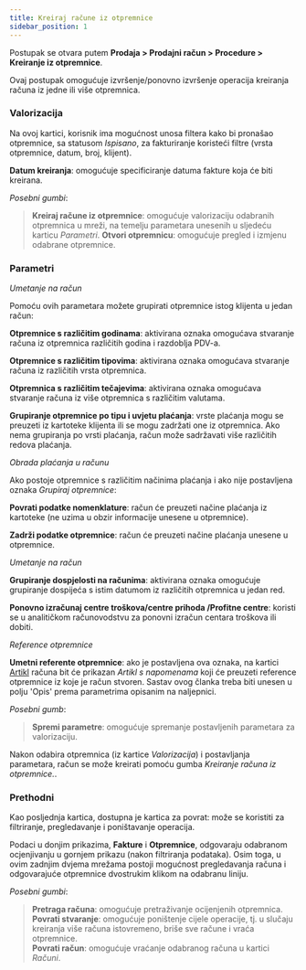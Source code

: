 ```yaml
---
title: Kreiraj račune iz otpremnice
sidebar_position: 1
---
```


Postupak se otvara putem **Prodaja > Prodajni račun > Procedure > Kreiranje iz otpremnice**. 

Ovaj postupak omogućuje izvršenje/ponovno izvršenje operacija kreiranja računa iz jedne ili više otpremnica.

### Valorizacija

Na ovoj kartici, korisnik ima mogućnost unosa filtera kako bi pronašao otpremnice, sa statusom *Ispisano*, za fakturiranje koristeći filtre (vrsta otpremnice, datum, broj, klijent).

**Datum kreiranja**: omogućuje specificiranje datuma fakture koja će biti kreirana.

*Posebni gumbi*: 
> **Kreiraj račune iz otpremnice**: omogućuje valorizaciju odabranih otpremnica u mreži, na temelju parametara unesenih u sljedeću karticu *Parametri*.
> **Otvori otpremnicu**: omogućuje pregled i izmjenu odabrane otpremnice.

### Parametri

*Umetanje na račun*

Pomoću ovih parametara možete grupirati otpremnice istog klijenta u jedan račun:

**Otpremnice s različitim godinama**: aktivirana oznaka omogućava stvaranje računa iz otpremnica različitih godina i razdoblja PDV-a.

**Otpremnice s različitim tipovima**: aktivirana oznaka omogućava stvaranje računa iz različitih vrsta otpremnica.

**Otpremnica s različitim tečajevima**: aktivirana oznaka omogućava stvaranje računa iz više otpremnica s različitim valutama.

**Grupiranje otpremnice po tipu i uvjetu plaćanja**: vrste plaćanja mogu se preuzeti iz kartoteke klijenta ili se mogu zadržati one iz otpremnica. Ako nema grupiranja po vrsti plaćanja, račun može sadržavati više različitih redova plaćanja.

*Obrada plaćanja u računu*

Ako postoje otpremnice s različitim načinima plaćanja i ako nije postavljena oznaka *Grupiraj otpremnice*:

**Povrati podatke nomenklature**: račun će preuzeti načine plaćanja iz kartoteke (ne uzima u obzir informacije unesene u otpremnice).

**Zadrži podatke otpremnice**: račun će preuzeti načine plaćanja unesene u otpremnice.

*Umetanje na račun*

**Grupiranje dospjelosti na računima**: aktivirana oznaka omogućuje grupiranje dospijeća s istim datumom iz različitih otpremnica u jedan red.

**Ponovno izračunaj centre troškova/centre prihoda /Profitne centre**: koristi se u analitičkom računovodstvu za ponovni izračun centara troškova ili dobiti.

*Reference otpremnice*

**Umetni referente otpremnice**: ako je postavljena ova oznaka, na kartici [Artikl](/docs/purchase/purchase-invoices/insert-purchase-invoice/items) računa bit će prikazan *Artikl s napomenama* koji će preuzeti reference otpremnice iz koje je račun stvoren. Sastav ovog članka treba biti unesen u polju 'Opis' prema parametrima opisanim na naljepnici.

*Posebni gumb*: 

> **Spremi parametre**: omogućuje spremanje postavljenih parametara za valorizaciju.

Nakon odabira otpremnica (iz kartice *Valorizacija*) i postavljanja parametara, račun se može kreirati pomoću gumba *Kreiranje računa iz otpremnice.*.

### Prethodni

Kao posljednja kartica, dostupna je kartica za povrat: može se koristiti za filtriranje, pregledavanje i poništavanje operacija.

Podaci u donjim prikazima, **Fakture** i **Otpremnice**, odgovaraju odabranom ocjenjivanju u gornjem prikazu (nakon filtriranja podataka). Osim toga, u ovim zadnjim dvjema mrežama postoji mogućnost pregledavanja računa i odgovarajuće otpremnice dvostrukim klikom na odabranu liniju.

*Posebni gumbi*:
> **Pretraga računa**: omogućuje pretraživanje ocijenjenih otpremnica.    
> **Povrati stvaranje**: omogućuje poništenje cijele operacije, tj. u slučaju kreiranja više računa istovremeno, briše sve račune i vraća otpremnice.   
> **Povrati račun**: omogućuje vraćanje odabranog računa u kartici *Računi*.